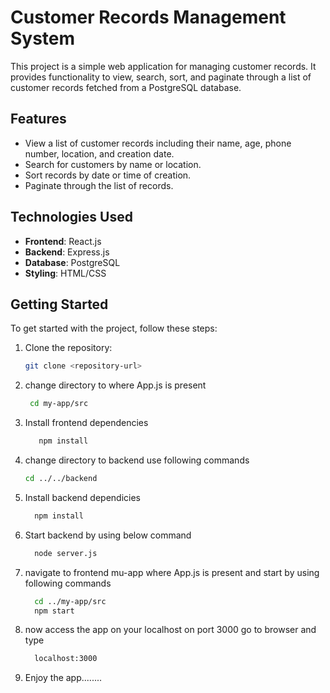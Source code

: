 
# Customer Records Management System

This project is a simple web application for managing customer records. It provides functionality to view, search, sort, and paginate through a list of customer records fetched from a PostgreSQL database.

## Features

- View a list of customer records including their name, age, phone number, location, and creation date.
- Search for customers by name or location.
- Sort records by date or time of creation.
- Paginate through the list of records.

## Technologies Used

- **Frontend**: React.js
- **Backend**: Express.js
- **Database**: PostgreSQL
- **Styling**: HTML/CSS

## Getting Started

To get started with the project, follow these steps:

1. Clone the repository:
   ```bash
   git clone <repository-url>
2. change directory to where App.js is present
   ```bash
    cd my-app/src
3. Install frontend dependencies
   ```bash
      npm install
5. change directory to backend use following commands
   ```bash
   cd ../../backend
6. Install backend dependicies
   ```bash
     npm install
7. Start backend by using below command
    ```bash
      node server.js
8. navigate to frontend mu-app where App.js is present and start by using following commands
    ```bash
      cd ../my-app/src
      npm start
9. now access the app on your localhost on port 3000 go to browser and type
   ```bash
     localhost:3000
10. Enjoy the app........
   
